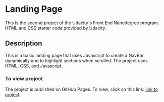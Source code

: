# Landing Page

This is the second project of the Udacity's Front End Nanodegree program. HTML and CSS starter code provided by Udacity.

## Description

This is a basic landing page that uses Javascript to create a NavBar dynamically and to highlight sections when scrolled. The project uses HTML, CSS, and Javascript.

### To view project

The project is published on GitHub Pages. To view, click on this link: [link to project](https://rajharsh81070.github.io/Landing-Page/)
